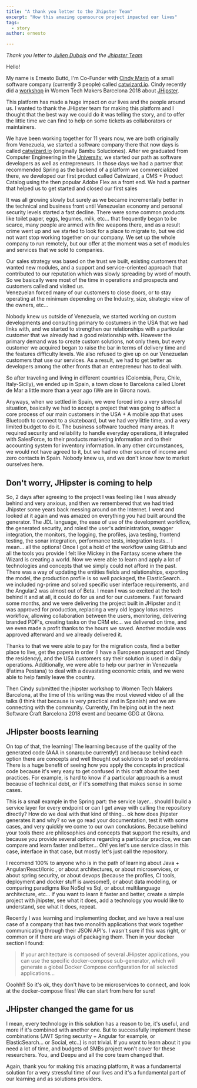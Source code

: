 ```yaml
---
title: "A thank you letter to the Jhipster Team"
excerpt: "How this amazing opensource project impacted our lives"
tags: 
  - story
author: ernesto

---
```


*Thank you letter to [Julien Dubois](https://twitter.com/juliendubois) and the [Jhipster Team](https://twitter.com/java_hipster)* 

Hello!

My name is Ernesto Buttó, I'm Co-Funder with [Cindy Marin](https://twitter.com/laslorma ) of a small software company (currently 3 people) called [catwizard.io](http://www.catwizard.io). Cindy recently did a [workshop](http://catwizard.io/workshop.html) in Women Tech Makers Barcelona 2018 about [JHipster](https://www.jhipster.tech/). 

This platform has made a huge impact on our lives and the people around us. I wanted to thank the JHipster team for making this platform and I thought that the best way we could do it was telling the story, and to offer the little time we can find to help on some tickets as collaborators or maintainers.

We have been working together for 11 years now, we are both originally from Venezuela, we started a software company there that now days is called [catwizard.io](http://www.catwizard.io) (originally Bambu Soluciones).
  After we graduated from Computer Engineering in the [University](https://www.ucab.edu.ve/), we started our path as software developers as well as entrepreneurs. In those days we had a partner that recommended Spring as the backend of a platform we commercialized there, we developed our first product called Catwizard, a CMS + Product Catalog using the then popular Adobe Flex as a front end. We had a partner that helped us to get started and closed our first sales
  
  It was all growing slowly but surely as we became incrementally better in the technical and business front until Venezuelan economy and personal security levels started a fast decline. There were some common products like toilet paper, eggs, legumes, milk, etc... that frequently began to be scarce, many people are armed with fire weapons there, and as a result crime went up and we started to look for a place to migrate to, but we did not want stop working together on our company. We set up the whole company to run remotely, but our offer at the moment was a set of modules and services that we sold to companies. 
  
  Our sales strategy was based on the trust we built, existing customers that wanted new modules, and a support and service-oriented approach that contributed to our reputation which was slowly spreading by word of mouth. So we basically were most of the time in operations and prospects and customers called and visited us.  
 Venezuelan forced many of our customers to close doors, or to stay operating at the minimum depending on the Industry, size, strategic view of the owners, etc... 
 
 Nobody knew us outside of Venezuela, we started working on custom developments and consulting primary to costumers in the USA that we had links with, and we started to strengthen our relationships with a particular customer that we already had a good relationship with. However the primary demand was to create custom solutions, not only them, but every customer we acquired began to raise the bar in terms of delivery time and the features difficulty levels. We also refused to give up on our Venezuelan customers that use our services. As a result, we had to get better as developers among the other fronts that an entrepreneur has to deal with.

So after traveling and living in different countries (Colombia, Peru, Chile, Italy-Sicily), we ended up in Spain, a town close to Barcelona called Lloret de Mar a little more than a year ago (We are in Girona now).

Anyways, when we settled in Spain, we were forced into a very stressful situation, basically we had to accept a project that was going to affect a core process of our main customers in the USA + A mobile app that uses Bluetooth to connect to a skateboard, but we had very little time, and a very limited budget to do it. The business software touched many areas. It required security and reliability to handle everyday operations, it integrated with SalesForce, to their products marketing information and to their accounting system for inventory information. In any other circumstances, we would not have agreed to it, but we had no other source of income and zero contacts in Spain. Nobody knew us, and we don't know how to market ourselves here.

## Don't worry, JHipster is coming to help
So, 2 days after agreeing to the project I was feeling like I was already behind and very anxious, and then we remembered that we had tried Jhipster some years back messing around on the Internet. I went and looked at it again and was amazed on everything you had built around the generator. The JDL language, the ease of use of the development workflow, the generated security, and roles! the user's administration, swagger integration, the monitors, the logging, the profiles, java testing, frontend testing, the sonar integration, performance tests, integration tests... I mean... all the options! Once I got a hold of the workflow using GitHub and all the tools you provide I felt like Mickey in the Fantasy scene where the Wizard is creating a world. Now we were able to learn and apply a lot of technologies and concepts that we simply could not afford in the past. There was a way of updating the entities fields and relationships, exporting the model, the production profile is so well packaged, the ElasticSearch... we included ng-prime and solved specific user interface requirements, and the Angular2 was almost out of Beta. I mean I was so excited at the tech behind it and at all, it could do for us and for our customers. Fast forward some months, and we were delivering the project built in JHipster and it was approved for production, replacing a very old legacy lotus notes workflow, allowing collaboration between the users, monitoring, delivering branded PDF's, creating tasks on the CRM etc... we delivered on time, and we even made a profit thanks to the hours we saved. Another module was approved afterward and we already delivered it. 

Thanks to that we were able to pay for the migration costs, find a better place to live, get the papers in order (I have a European passport and Cindy the residency), and the USA customers say their solution is used in daily operations. Additionally, we were able to help our partner in Venezuela (Fatima Pestana) to deal with a devastating economic crisis, and we were able to help family leave the country. 

Then Cindy submitted the jhipster workshop to Women Tech Makers Barcelona, at the time of this writing was the most viewed video of all the talks (I think that because is very practical and in Spanish) and we are connecting with the community. Currently, I'm helping out in the next Software Craft Barcelona 2018 event and became GDG at Girona.

## JHipster boosts learning
On top of that, the learning! The learning because of the quality of the generated code (AAA in sonarqube currently!) and because behind each option there are concepts and well thought out solutions to set of problems. There is a huge benefit of seeing how you apply the concepts in practical code because it's very easy to get confused in this craft about the best practices. For example, is hard to know if a particular approach is a must because of technical debt, or if it's something that makes sense in some cases.

This is a small example in the Spring part: the service layer... should I build a service layer for every endpoint or can I get away with calling the repository directly? How do we deal with that kind of thing... ok how does jhipster generates it and why? so we go read your documentation, test it with some cases, and very quickly we come to our own conclusions. Because behind your tools there are philosophies and concepts that support the results, and because you provide several options regarding a particular practice, we can compare and learn faster and better... Oh! yes let's use service class in this case, interface in that case, but mostly let's just call the repository.

I recomend 100% to anyone who is in the path of learning about Java + Angular/React/Ionic , or about architectures, or about microservices, or about spring security, or about devops (because the profiles, CI tools, deployment and docker stuff is awesome!), or about data modeling, or comparing paradigms like NoSql vs Sql, or about multilanguage architecture, etc... if you want to learn it faster and better, create a simple project with jhipster, see what it does, add a technology you would like to understand, see what it does, repeat.

Recently I was learning and implementing docker, and we have a real use case of a company that has two monolith applications that work together communicating through their JSON API's. I wasn't sure if this was right, or common or if there are ways of packaging them. Then in your docker section I found: 

> If your architecture is composed of several JHipster applications, you can use the specific docker-compose sub-generator, which will generate a global Docker Compose configuration for all selected applications...

Ooohh!! So it's ok, they don't have to be microservices to connect, and look at the docker-compose files! We can start from here for sure!

## JHipster changed the game for us
I mean, every technology in this solution has a reason to be, it's useful, and more if it's combined with another one. But to successfully implement these combinations (JWT Spring security + Angular for example, or ElasticSearch... or Social, etc..) is not trivial. If you want to learn about it you need a lot of time, and budgets of SMBs project won't cover for these researchers. You, and Deepu and all the core team changed that.

Again, thank you for making this amazing platform, it was a fundamental solution for a very stressful time of our lives and it's a fundamental part of our learning and as solutions providers.

